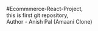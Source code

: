 #Ecommmerce-React-Project,
<br>
this is first git repository,
<br>
Author - Anish Pal (Amaani Clone)
